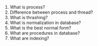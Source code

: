 1. What is process?
2. Difference between process and thread?
3. What is thrashing?
4. What is normalization in database? 
5. What is the best normal form?
6. What are procedures in database?
7. What are indexing?
